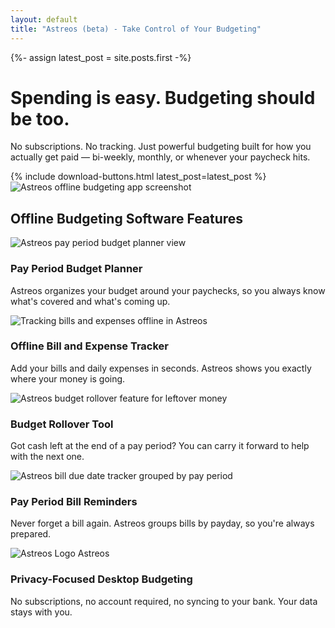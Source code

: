 ```yaml
---
layout: default
title: "Astreos (beta) - Take Control of Your Budgeting"
---
```

{%- assign latest_post = site.posts.first -%}

<div class="hero">
  <div class="hero-content">
    <h1>Spending is easy. Budgeting should be too.</h1>
    <p>No subscriptions. No tracking. Just powerful budgeting built for how you actually get paid — bi-weekly, monthly, or whenever your paycheck hits.</p>
    {% include download-buttons.html latest_post=latest_post %}
  </div>
  <img src="{{ '/assets/images/app-feature.png' | relative_url }}" alt="Astreos offline budgeting app screenshot" class="hero-image">
</div>

<section id="features" class="content-section">
  <h2>Offline Budgeting Software Features</h2>

  <div class="feature-item image-left">
    <div class="feature-image">
      <img src="{{ '/assets/images/budget-overview.png' | relative_url }}" alt="Astreos pay period budget planner view">
    </div>
    <div class="feature-content">
      <h3>Pay Period Budget Planner</h3>
      <p>Astreos organizes your budget around your paychecks, so you always know what's covered and what's coming up.</p>
    </div>
  </div>

  <div class="feature-item image-right">
    <div class="feature-image">
      <img src="{{ '/assets/images/bills-section.png' | relative_url }}" alt="Tracking bills and expenses offline in Astreos">
    </div>
    <div class="feature-content">
      <h3>Offline Bill and Expense Tracker</h3>
      <p>Add your bills and daily expenses in seconds. Astreos shows you exactly where your money is going.</p>
    </div>
  </div>

  <div class="feature-item image-left">
    <div class="feature-image">
      <img src="{{ '/assets/images/rollover.png' | relative_url }}" alt="Astreos budget rollover feature for leftover money">
    </div>
    <div class="feature-content">
      <h3>Budget Rollover Tool</h3>
      <p>Got cash left at the end of a pay period? You can carry it forward to help with the next one.</p>
    </div>
  </div>

  <div class="feature-item image-right">
    <div class="feature-image">
      <img src="{{ '/assets/images/stay-on-top.png' | relative_url }}" alt="Astreos bill due date tracker grouped by pay period">
    </div>
    <div class="feature-content">
      <h3>Pay Period Bill Reminders</h3>
      <p>Never forget a bill again. Astreos groups bills by payday, so you're always prepared.</p>
    </div>
  </div>

</section>

<section id="control" class="feature-item-centered">
    <div class="centered-brand">
      <img src="{{ '/assets/images/logo.svg' | relative_url }}" alt="Astreos Logo" class="centered-brand-logo">
      <span class="centered-brand-text">Astreos</span>
    </div>
    <div class="feature-content">
      <h3>Privacy-Focused Desktop Budgeting</h3>
      <p>No subscriptions, no account required, no syncing to your bank. Your data stays with you.</p>
    </div>
  </section>
